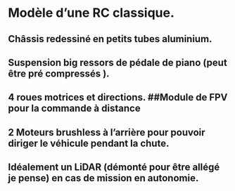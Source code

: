 # Modèle d’une RC classique. 

## Châssis redessiné en petits tubes aluminium. 
## Suspension big ressors de pédale de piano (peut être pré compressés ). 
## 4 roues motrices et directions. ##Module de FPV pour la commande à distance  
## 2 Moteurs brushless à l’arrière pour pouvoir diriger le véhicule pendant la chute. 
## Idéalement un LiDAR (démonté pour être allégé je pense) en cas de mission en autonomie.
